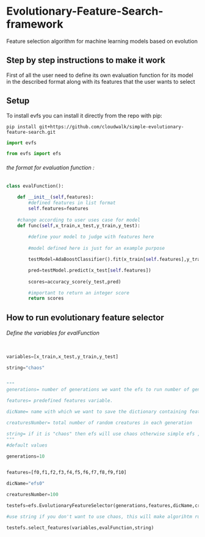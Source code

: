# Evolutionary-Feature-Search-framework
Feature selection algorithm for machine learning models based on evolution 

## Step by step instructions to make it work

First of all the user need to define its own evaluation function for its model in the described format along with its features that the user wants to select


## Setup

To install evfs you can install it directly from the repo with pip:

```pip install git+https://github.com/cloudwalk/simple-evolutionary-feature-search.git```

```python
import evfs 

from evfs import efs 

```

###### the format for evaluation function :

```python
class evalFunction():
    
    def __init__(self,features):
        #defined features in list format  
        self.features=features
    
    #change according to user uses case for model
    def func(self,x_train,x_test,y_train,y_test):
        
        #define your model to judge with features here 
        
        #model defined here is just for an example purpose 

        testModel=AdaBoostClassifier().fit(x_train[self.features],y_train)

        pred=testModel.predict(x_test[self.features])
       
        scores=accuracy_score(y_test,pred)

        #important to return an integer score 
        return scores
```
## How to run evolutionary feature selector 

###### Define the variables for evalFunction

```python

variables=[x_train,x_test,y_train,y_test] 

string="chaos"


"""
generations= number of generations we want the efs to run number of generations < max number of features we want to discover i.e  generations < len(features ) 

features= predefined features variable.

dicName= name with which we want to save the dictionary containing features.

creaturesNumber= total number of random creatures in each generation 

string= if it is "chaos" then efs will use chaos otherwise simple efs ,default value for this variable is "chaos". 
"""
#default values 

generations=10 


features=[f0,f1,f2,f3,f4,f5,f6,f7,f8,f9,f10] 

dicName="efs0"

creaturesNumber=100

testefs=efs.EvolutionaryFeatureSelector(generations,features,dicName,creaturesNumber)

#use string if you don't want to use chaos, this will make algorihtm runs faster 

testefs.select_features(variables,evalFunction,string)

```



